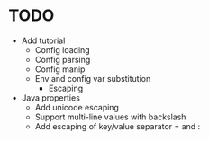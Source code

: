 # TODO

* Add tutorial
  * Config loading
  * Config parsing
  * Config manip
  * Env and config var substitution
    * Escaping
* Java properties
  * Add unicode escaping
  * Support multi-line values with backslash
  * Add escaping of key/value separator = and :